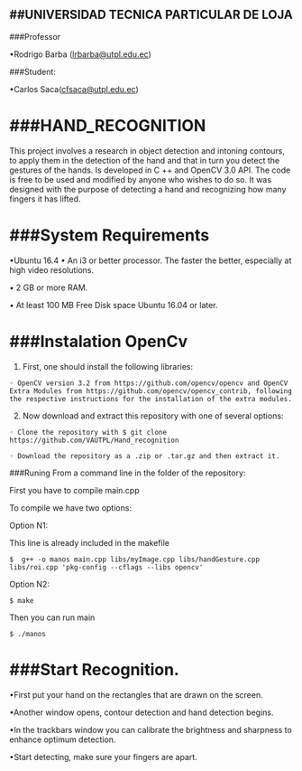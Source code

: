 ##UNIVERSIDAD TECNICA PARTICULAR DE LOJA
--------------
###Professor

•Rodrigo Barba (lrbarba@utpl.edu.ec)

###Student:

•Carlos Saca(cfsaca@utpl.edu.ec)

###HAND_RECOGNITION
====================
This project involves a research in object detection and intoning contours, to apply them in the detection of the hand and that in turn you detect the gestures of the hands. Is developed in C ++ and OpenCV 3.0 API. The code is free to be used and modified by anyone who wishes to do so. It was designed with the purpose of detecting a hand and recognizing how many fingers it has lifted.


###System Requirements
====================
•Ubuntu 16.4
• An i3 or better processor. The faster the better, especially at high video resolutions.

• 2 GB or more RAM.

• At least 100 MB Free Disk space Ubuntu 16.04 or later.

###Instalation OpenCv
====================
1.  First, one should install the following libraries:

`◦ OpenCV version 3.2 from https://github.com/opencv/opencv and OpenCV Extra Modules from https://github.com/opencv/opencv_contrib, following the respective instructions for the installation of the extra modules.`

2.  Now download and extract this repository with one of several options:

`◦ Clone the repository with $ git clone https://github.com/VAUTPL/Hand_recognition`

`◦ Download the repository as a .zip or .tar.gz and then extract it.`

###Runing
From a command line in the folder of the repository:

First you have to compile main.cpp


To compile we have two options:

Option N1:

This line is already included in the makefile

`$  g++ -o manos main.cpp libs/myImage.cpp libs/handGesture.cpp libs/roi.cpp 'pkg-config --cflags --libs opencv'`

Option N2:

`$ make`


Then you can run main

`$ ./manos`

###Start Recognition.
====================
•First put your hand on the rectangles that are drawn on the screen.

•Another window opens, contour detection and hand detection begins.

•In the trackbars window you can calibrate the brightness and sharpness to enhance optimum detection.

•Start detecting, make sure your fingers are apart.


